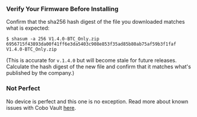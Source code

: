 
### Verify Your Firmware Before Installing
Confirm that the sha256 hash digest of the file you downloaded matches what is expected:

```
$ shasum -a 256 V1.4.0-BTC_Only.zip 
6956715f43893da00f41ff6e3da5403c908e853f35ad85b80ab75af59b3f1faf  V1.4.0-BTC_Only.zip
```
(This is accurate for `v.1.4.0` but will become stale for future releases. Calculate the hash digest of the new file and confirm that it matches what's published by the company.)

### Not Perfect
No device is perfect and this one is no exception.
Read more about known issues with Cobo Vault [here](#cobo-vault).
